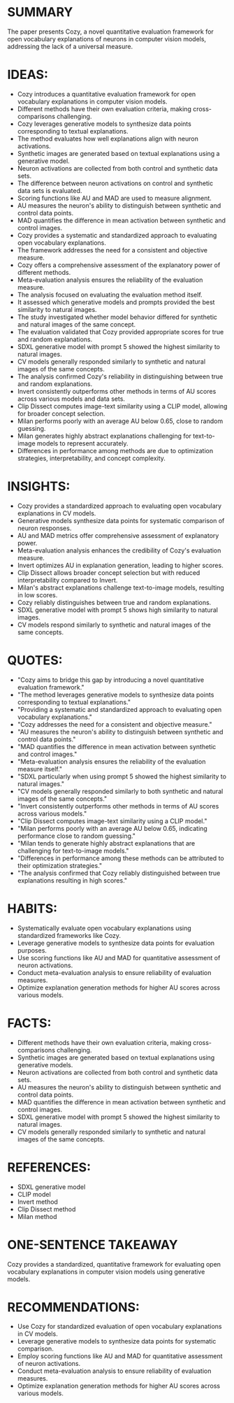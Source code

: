 # SUMMARY
The paper presents Cozy, a novel quantitative evaluation framework for open vocabulary explanations of neurons in computer vision models, addressing the lack of a universal measure.

# IDEAS:
- Cozy introduces a quantitative evaluation framework for open vocabulary explanations in computer vision models.
- Different methods have their own evaluation criteria, making cross-comparisons challenging.
- Cozy leverages generative models to synthesize data points corresponding to textual explanations.
- The method evaluates how well explanations align with neuron activations.
- Synthetic images are generated based on textual explanations using a generative model.
- Neuron activations are collected from both control and synthetic data sets.
- The difference between neuron activations on control and synthetic data sets is evaluated.
- Scoring functions like AU and MAD are used to measure alignment.
- AU measures the neuron's ability to distinguish between synthetic and control data points.
- MAD quantifies the difference in mean activation between synthetic and control images.
- Cozy provides a systematic and standardized approach to evaluating open vocabulary explanations.
- The framework addresses the need for a consistent and objective measure.
- Cozy offers a comprehensive assessment of the explanatory power of different methods.
- Meta-evaluation analysis ensures the reliability of the evaluation measure.
- The analysis focused on evaluating the evaluation method itself.
- It assessed which generative models and prompts provided the best similarity to natural images.
- The study investigated whether model behavior differed for synthetic and natural images of the same concept.
- The evaluation validated that Cozy provided appropriate scores for true and random explanations.
- SDXL generative model with prompt 5 showed the highest similarity to natural images.
- CV models generally responded similarly to synthetic and natural images of the same concepts.
- The analysis confirmed Cozy's reliability in distinguishing between true and random explanations.
- Invert consistently outperforms other methods in terms of AU scores across various models and data sets.
- Clip Dissect computes image-text similarity using a CLIP model, allowing for broader concept selection.
- Milan performs poorly with an average AU below 0.65, close to random guessing.
- Milan generates highly abstract explanations challenging for text-to-image models to represent accurately.
- Differences in performance among methods are due to optimization strategies, interpretability, and concept complexity.

# INSIGHTS:
- Cozy provides a standardized approach to evaluating open vocabulary explanations in CV models.
- Generative models synthesize data points for systematic comparison of neuron responses.
- AU and MAD metrics offer comprehensive assessment of explanatory power.
- Meta-evaluation analysis enhances the credibility of Cozy's evaluation measure.
- Invert optimizes AU in explanation generation, leading to higher scores.
- Clip Dissect allows broader concept selection but with reduced interpretability compared to Invert.
- Milan's abstract explanations challenge text-to-image models, resulting in low scores.
- Cozy reliably distinguishes between true and random explanations.
- SDXL generative model with prompt 5 shows high similarity to natural images.
- CV models respond similarly to synthetic and natural images of the same concepts.

# QUOTES:
- "Cozy aims to bridge this gap by introducing a novel quantitative evaluation framework."
- "The method leverages generative models to synthesize data points corresponding to textual explanations."
- "Providing a systematic and standardized approach to evaluating open vocabulary explanations."
- "Cozy addresses the need for a consistent and objective measure."
- "AU measures the neuron's ability to distinguish between synthetic and control data points."
- "MAD quantifies the difference in mean activation between synthetic and control images."
- "Meta-evaluation analysis ensures the reliability of the evaluation measure itself."
- "SDXL particularly when using prompt 5 showed the highest similarity to natural images."
- "CV models generally responded similarly to both synthetic and natural images of the same concepts."
- "Invert consistently outperforms other methods in terms of AU scores across various models."
- "Clip Dissect computes image-text similarity using a CLIP model."
- "Milan performs poorly with an average AU below 0.65, indicating performance close to random guessing."
- "Milan tends to generate highly abstract explanations that are challenging for text-to-image models."
- "Differences in performance among these methods can be attributed to their optimization strategies."
- "The analysis confirmed that Cozy reliably distinguished between true explanations resulting in high scores."

# HABITS:
- Systematically evaluate open vocabulary explanations using standardized frameworks like Cozy.
- Leverage generative models to synthesize data points for evaluation purposes.
- Use scoring functions like AU and MAD for quantitative assessment of neuron activations.
- Conduct meta-evaluation analysis to ensure reliability of evaluation measures.
- Optimize explanation generation methods for higher AU scores across various models.

# FACTS:
- Different methods have their own evaluation criteria, making cross-comparisons challenging.
- Synthetic images are generated based on textual explanations using generative models.
- Neuron activations are collected from both control and synthetic data sets.
- AU measures the neuron's ability to distinguish between synthetic and control data points.
- MAD quantifies the difference in mean activation between synthetic and control images.
- SDXL generative model with prompt 5 showed the highest similarity to natural images.
- CV models generally responded similarly to synthetic and natural images of the same concepts.

# REFERENCES:
- SDXL generative model
- CLIP model
- Invert method
- Clip Dissect method
- Milan method

# ONE-SENTENCE TAKEAWAY
Cozy provides a standardized, quantitative framework for evaluating open vocabulary explanations in computer vision models using generative models.

# RECOMMENDATIONS:
- Use Cozy for standardized evaluation of open vocabulary explanations in CV models.
- Leverage generative models to synthesize data points for systematic comparison.
- Employ scoring functions like AU and MAD for quantitative assessment of neuron activations.
- Conduct meta-evaluation analysis to ensure reliability of evaluation measures.
- Optimize explanation generation methods for higher AU scores across various models.